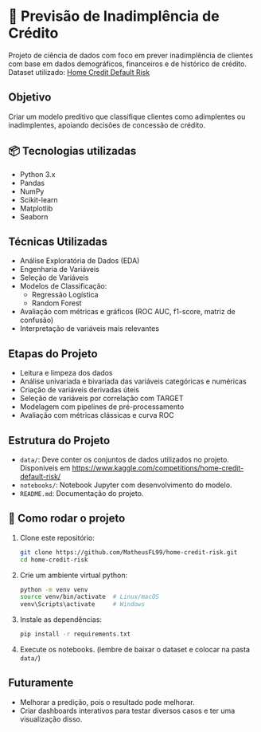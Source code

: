 # 🏦 Previsão de Inadimplência de Crédito

Projeto de ciência de dados com foco em prever inadimplência de clientes com base em dados demográficos, financeiros e de histórico de crédito. Dataset utilizado: [Home Credit Default Risk](https://www.kaggle.com/competitions/home-credit-default-risk/)

## Objetivo

Criar um modelo preditivo que classifique clientes como adimplentes ou inadimplentes, apoiando decisões de concessão de crédito.

## 📦 Tecnologias utilizadas

- Python 3.x
- Pandas
- NumPy
- Scikit-learn
- Matplotlib
- Seaborn

## Técnicas Utilizadas

- Análise Exploratória de Dados (EDA)
- Engenharia de Variáveis
- Seleção de Variáveis
- Modelos de Classificação:
  - Regressão Logística
  - Random Forest
- Avaliação com métricas e gráficos (ROC AUC, f1-score, matriz de confusão)
- Interpretação de variáveis mais relevantes

## Etapas do Projeto

- Leitura e limpeza dos dados
- Análise univariada e bivariada das variáveis categóricas e numéricas
- Criação de variáveis derivadas úteis
- Seleção de variáveis por correlação com TARGET
- Modelagem com pipelines de pré-processamento
- Avaliação com métricas clássicas e curva ROC

## Estrutura do Projeto

- `data/`: Deve conter os conjuntos de dados utilizados no projeto. Disponiveis em https://www.kaggle.com/competitions/home-credit-default-risk/
- `notebooks/`: Notebook Jupyter com desenvolvimento do modelo.
- `README.md`: Documentação do projeto.

## 🚀 Como rodar o projeto

1. Clone este repositório:
   ```bash
   git clone https://github.com/MatheusFL99/home-credit-risk.git
   cd home-credit-risk
   ```
2. Crie um ambiente virtual python:

   ```bash
   python -m venv venv
   source venv/bin/activate  # Linux/macOS
   venv\Scripts\activate     # Windows
   ```

3. Instale as dependências:
   ```bash
   pip install -r requirements.txt
   ```
4. Execute os notebooks. (lembre de baixar o dataset e colocar na pasta `data/`)

## Futuramente

- Melhorar a predição, pois o resultado pode melhorar.
- Criar dashboards interativos para testar diversos casos e ter uma visualização disso.
